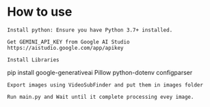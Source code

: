 # How to use

    Install python: Ensure you have Python 3.7+ installed.

    Get GEMINI_API_KEY from Google AI Studio https://aistudio.google.com/app/apikey

    Install Libraries

pip install google-generativeai Pillow python-dotenv configparser

    Export images using VideoSubFinder and put them in images folder

    Run main.py and Wait until it complete processing evey image.

